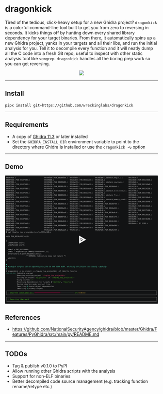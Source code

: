 # dragonkick
Tired of the tedious, click-heavy setup for a new Ghidra project? `dragonkick` is a colorful command-line tool built to get you from zero to reversing in seconds. It kicks things off by hunting down every shared library dependency for your target binaries. From there, it automatically spins up a new Ghidra project, yanks in your targets and all their libs, and run the initial analysis for you. Tell it to decompile every function and it will neatly dump all the C code into a fresh Git repo, useful to inspect with other static analysis tool like `semgrep`. `dragonkick` handles all the boring prep work so you can get reversing.

<p align="center" width="100%">
    <img width="50%" src="https://i.makeagif.com/media/3-18-2021/cC4eoe.gif">
</p>

---
## Install
```
pipx install git+https://github.com/wreckinglabs/dragonkick
```

---
## Requirements
- A copy of [Ghidra 11.3](https://github.com/NationalSecurityAgency/ghidra/releases) or later installed
- Set the `GHIDRA_INSTALL_DIR` environment variable to point to the directory where Ghidra is installed or use the `dragonkick -G` option

---
## Demo
[![asciicast](/docs/qmci5rrWoI8a11UpS8qepcRvh.svg)](https://asciinema.org/a/qmci5rrWoI8a11UpS8qepcRvh)

## References
- https://github.com/NationalSecurityAgency/ghidra/blob/master/Ghidra/Features/PyGhidra/src/main/py/README.md

---
## TODOs
- Tag & publish v0.1.0 to PyPI
- Allow running other Ghidra scripts with the analysis
- Support for non-ELF binaries
- Better decompiled code source management (e.g. tracking function rename/retype etc.)